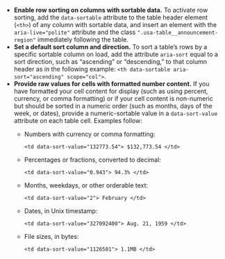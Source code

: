 - **Enable row sorting on columns with sortable data.** To activate row sorting, add the `data-sortable` attribute to the table header element (`<th>`) of any column with sortable data, and insert an element with the `aria-live="polite"` attribute and the class `".usa-table__announcement-region"` immediately following the table.
- **Set a default sort column and direction.** To sort a table’s rows by a specific sortable column on load, add the attribute `aria-sort` equal to a sort direction, such as “ascending” or “descending,” to that column header as in the following example:
`<th data-sortable aria-sort="ascending" scope="col">`.
- **Provide raw values for cells with formatted number content.** If you have formatted your cell content for display (such as using percent, currency, or comma formatting) or if your cell content is non-numeric but should be sorted in a numeric order (such as months, days of the week, or dates), provide a numeric-sortable value in a `data-sort-value` attribute on each table cell. Examples follow:
  - Numbers with currency or comma formatting:

    `<td data-sort-value="132773.54"> $132,773.54 </td>`

  - Percentages or fractions, converted to decimal:

    `<td data-sort-value="0.943"> 94.3% </td>`

  - Months, weekdays, or other orderable text:

    `<td data-sort-value="2"> February </td>`

  - Dates, in Unix timestamp:

    `<td data-sort-value="327092400"> Aug. 21, 1959 </td>`

  - File sizes, in bytes:

    `<td data-sort-value="1126501"> 1.1MB </td>`


